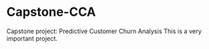 # Capstone-CCA
Capstone project: Predictive Customer Churn Analysis
This is a very important project.
